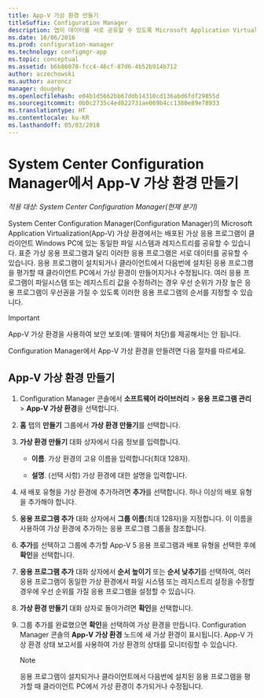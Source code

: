 ```yaml
---
title: App-V 가상 환경 만들기
titleSuffix: Configuration Manager
description: 앱이 데이터를 서로 공유할 수 있도록 Microsoft Application Virtualization을 사용하여 가상 환경을 만듭니다.
ms.date: 10/06/2016
ms.prod: configuration-manager
ms.technology: configmgr-app
ms.topic: conceptual
ms.assetid: b6b86078-fcc4-46cf-87d6-4b52b914b712
author: aczechowski
ms.author: aaroncz
manager: dougeby
ms.openlocfilehash: e04b1d5662bb67ddb14310cd136abd6fdf29855d
ms.sourcegitcommit: 0b0c2735c4ed822731ae069b4cc1380e89e78933
ms.translationtype: HT
ms.contentlocale: ko-KR
ms.lasthandoff: 05/03/2018
---
```

# <a name="create-app-v-virtual-environments-in-system-center-configuration-manager"></a>System Center Configuration Manager에서 App-V 가상 환경 만들기

*적용 대상: System Center Configuration Manager(현재 분기)*

System Center Configuration Manager(Configuration Manager)의 Microsoft Application Virtualization(App-V) 가상 환경에서는 배포된 가상 응용 프로그램이 클라이언트 Windows PC에 있는 동일한 파일 시스템과 레지스트리를 공유할 수 있습니다. 표준 가상 응용 프로그램과 달리 이러한 응용 프로그램은 서로 데이터를 공유할 수 있습니다. 응용 프로그램이 설치되거나 클라이언트에서 다음번에 설치된 응용 프로그램을 평가할 때 클라이언트 PC에서 가상 환경이 만들어지거나 수정됩니다. 여러 응용 프로그램이 파일시스템 또는 레지스트리 값을 수정하려는 경우 우선 순위가 가장 높은 응용 프로그램이 우선권을 가질 수 있도록 이러한 응용 프로그램의 순서를 지정할 수 있습니다.  

> [!IMPORTANT]  
>  App-V 가상 환경을 사용하여 보안 보호(예: 맬웨어 차단)를 제공해서는 안 됩니다.  

 Configuration Manager에서 App-V 가상 환경을 만들려면 다음 절차를 따르세요.  

## <a name="create-an-app-v-virtual-environment"></a>App-V 가상 환경 만들기  

1.  Configuration Manager 콘솔에서 **소프트웨어 라이브러리** > **응용 프로그램 관리** > **App-V 가상 환경**을 선택합니다.  

3.  **홈** 탭의 **만들기** 그룹에서 **가상 환경 만들기**를 선택합니다.  

4.  **가상 환경 만들기** 대화 상자에서 다음 정보를 입력합니다.  

    -   **이름**.  가상 환경의 고유 이름을 입력합니다(최대 128자).  

    -   **설명**. (선택 사항) 가상 환경에 대한 설명을 입력합니다.  

5.  새 배포 유형을 가상 환경에 추가하려면 **추가**를 선택합니다. 하나 이상의 배포 유형을 추가해야 합니다.  

6.  **응용 프로그램 추가** 대화 상자에서 **그룹 이름**(최대 128자)을 지정합니다. 이 이름을 사용하여 가상 환경에 추가하는 응용 프로그램 그룹을 참조합니다.  

7.  **추가**를 선택하고 그룹에 추가할 App-V 5 응용 프로그램과 배포 유형을 선택한 후에 **확인**을 선택합니다.  

8.  **응용 프로그램 추가** 대화 상자에서 **순서 높이기** 또는 **순서 낮추기**를 선택하여, 여러 응용 프로그램이 동일한 가상 환경에서 파일 시스템 또는 레지스트리 설정을 수정할 경우에 우선 순위를 가질 응용 프로그램을 설정할 수 있습니다.  

9. **가상 환경 만들기** 대화 상자로 돌아가려면 **확인**을 선택합니다.  

10. 그룹 추가를 완료했으면 **확인**을 선택하여 가상 환경을 만듭니다. Configuration Manager 콘솔의 **App-V 가상 환경** 노드에 새 가상 환경이 표시됩니다. App-V 가상 환경 상태 보고서를 사용하여 가상 환경의 상태를 모니터링할 수 있습니다.  

    > [!NOTE]  
    >  응용 프로그램이 설치되거나 클라이언트에서 다음번에 설치된 응용 프로그램을 평가할 때 클라이언트 PC에서 가상 환경이 추가되거나 수정됩니다.  
